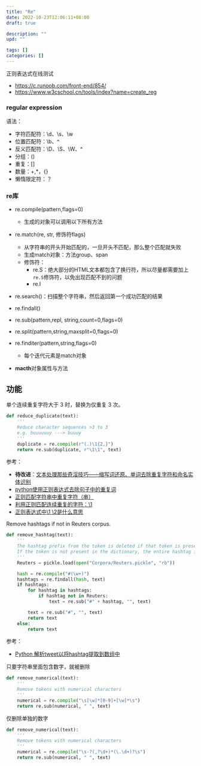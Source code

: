 ```yaml
---
title: "Re"
date: 2022-10-23T12:06:11+08:00
draft: true

description: ""
upd: ""

tags: []
categories: []
---
```


<!--more-->

正则表达式在线测试

- https://c.runoob.com/front-end/854/
- https://www.w3cschool.cn/tools/index?name=create_reg


### regular expression

语法：

- 字符匹配符：\d、\s、\w
- 位置匹配符：\b、^
- 反义匹配符：\D、\S、\W、^
- 分组：()
- 重复：[]
- 数量：+,*，{}
- 懒惰限定符：？

### re库

- re.compile(pattern,flags=0)
  - 生成的对象可以调用以下所有方法

- re.match(re, str, 修饰符flags)
  - 从字符串的开头开始匹配的，一旦开头不匹配，那么整个匹配就失败
  - 生成match对象：方法group、span
  - 修饰符：
    - re.S：绝大部分的HTML文本都包含了换行符，所以尽量都需要加上`re.S`修饰符，以免出现匹配不到的问题
    - re.I
- re.search()：扫描整个字符串，然后返回第一个成功匹配的结果
- re.findall()
- re.sub(pattern,repl, string,count=0,flags=0)
- re.split(pattern,string,maxsplit=0,flags=0)
- re.finditer(pattern,string,flags=0)
  - 每个迭代元素是match对象

- **macth**对象属性与方法

## 功能

单个连续重复字符大于 3 时，替换为仅重复 3 次。

```Python
def reduce_duplicate(text):
    '''
    Reduce character sequences >3 to 3
    e.g. buuuuuuy ---> buuuy
    '''
    duplicate = re.compile(r"(.)\1{2,}")
    return re.sub(duplicate, r"\1\1", text)
```

参考：

- **待改进**：[文本处理那些奇淫技巧——缩写词还原、单词去除重复字符和命名实体识别](https://blog.csdn.net/qq_40438165/article/details/84943819)
- [python使用正则表达式去除句子中的重复词](https://blog.csdn.net/zhongkeyuanchongqing/article/details/117920875)
- [正则匹配字符串中重复字符（串）](http://guoxiaoyang.xyz/2017/07/30/match-string-repeated-pattern/)
- [利用正则匹配连续重复的字符：\1](https://blog.csdn.net/qq_43523725/article/details/119377617)
- [正则表达式中\1 \2是什么意思](https://blog.csdn.net/weixin_43639512/article/details/84785585)


Remove hashtags if not in Reuters corpus.

```Python
def remove_hashtag(text):
    '''
    The hashtag prefix from the token is deleted if that token is present in the NLTK Reuters English corpus.
    If the token is not present in the dictionary, the entire hashtag is removed from the text.
    '''
    Reuters = pickle.load(open("Corpora/Reuters.pickle", "rb"))

    hash = re.compile("#(\w+)")
    hashtags = re.findall(hash, text)
    if hashtags:
        for hashtag in hashtags:
            if hashtag not in Reuters:
                text = re.sub("#" + hashtag, "", text)

        text = re.sub("#", "", text)
        return text
    else:
        return text
```

参考：

- [Python 解析tweet以将hashtag提取到数组中](https://duoduokou.com/python/40729872522172902777.html)

只要字符串里面包含数字，就被删除

```Python
def remove_numerical(text):
    '''
    Remove tokens with numerical characters
    '''
    numerical = re.compile("\s[\w]*[0-9]+[\w]*\s")
    return re.sub(numerical, " ", text)
```

仅删除单独的数字

```Python
def remove_numerical(text):
    '''
    Remove tokens with numerical characters
    '''
    numerical = re.compile("\s-?(,?\d+)*(\.\d+)?\s")
    return re.sub(numerical, " ", text)
```